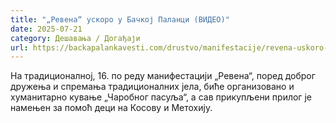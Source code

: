 ```yaml
---
title: "„Ревена“ ускоро у Бачкој Паланци (ВИДЕО)"
date: 2025-07-21
category: Дешавања / Догађаји
url: https://backapalankavesti.com/drustvo/manifestacije/revena-uskoro-u-backoj-palanci-video/
---
```


На традиционалној, 16. по реду манифестацији „Ревена“, поред доброг дружења и спремања традиционалних јела, биће организовано и хуманитарно кување „Чаробног пасуља“, а сав прикупљени прилог је намењен за помоћ деци на Косову и Метохију.
